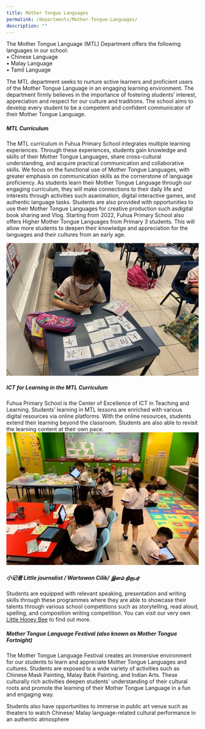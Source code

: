 ```yaml
---
title: Mother Tongue Languages
permalink: /departments/Mother-Tongue-Languages/
description: ""
---
```

The Mother Tongue Language (MTL) Department offers the following languages in our school:
<br>•	Chinese Language
<br>•	Malay Language
<br>•	Tamil Language

The MTL department seeks to nurture active learners and proficient users of the Mother Tongue Language in an engaging learning environment. The department firmly believes in the importance of fostering students’ interest, appreciation and respect for our culture and traditions. The school aims to develop every student to be a competent and confident communicator of their Mother Tongue Language.

##### **MTL Curriculum**
The MTL curriculum in Fuhua Primary School integrates multiple learning experiences. Through these experiences, students gain knowledge and skills of their Mother Tongue Languages, share cross-cultural understanding, and acquire practical communication and collaborative skills. 
We focus on the functional use of Mother Tongue Languages, with greater emphasis on communication skills as the cornerstone of language proficiency. As students learn their Mother Tongue Language through our engaging curriculum, they will make connections to their daily life and interests through activities such asanimation, digital interactive games, and authentic language tasks. Students are also provided with opportunities to use their Mother Tongue Languages for creative production such asdigital book sharing and  Vlog.
Starting from 2022, Fuhua Primary School also offers Higher Mother Tongue Languages from Primary 3 students. This will allow more students to deepen their knowledge and appreciation for the languages and their cultures from an early age.

 ![Students use small flashcards to revise the words learning through a fun way](/images/Fuhua%20Experience/Teaching%20and%20Learning%20@%20Fuhua/Departments/MTL1.jpg) 

##### **ICT for Learning in the MTL Curriculum**

Fuhua Primary School is the Center of Excellence of ICT in Teaching and Learning. Students’ learning in MTL lessons are enriched with various digital resources via online platforms. With the online resources, students extend their learning beyond the classroom. Students are also able to revisit the learning content at their own pace.
![Lower Primary Students took ownership of their own learning](/images/Fuhua%20Experience/Teaching%20and%20Learning%20@%20Fuhua/Departments/MTL2.jpg)
##### **小记者 Little journalist / Wartawan Cilik/ இளம் நிருபர்**
Students are equipped with relevant speaking, presentation and writing skills through these programmes where they are able to showcase their talents through various school competitions such as storytelling, read aloud, spelling, and composition writing competition.
You can visit our very own [Little Honey Bee](https://sites.google.com/view/littlehoneybee/%E8%9C%82%E7%AA%9D-home) to find out more.


##### **Mother Tongue Language Festival (also known as Mother Tongue Fortnight)**
The Mother Tongue Language Festival creates an immersive environment for our students to learn and appreciate Mother Tongue Languages and cultures. Students are exposed to a wide variety of activities such as Chinese Mask Painting, Malay Batik Painting, and Indian Arts. These culturally rich activities deepen students' understanding of their cultural roots and promote the learning of their Mother Tongue Language in a fun and engaging way. 

Students also have opportunities to immerse in public art venue such as theaters to watch Chinese/ Malay language-related cultural performance in an authentic atmosphere
